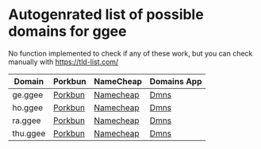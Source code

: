 # Autogenrated list of possible domains for ggee

No function implemented to check if any of these work, but you can check manually with https://tld-list.com/

| Domain | Porkbun | NameCheap | Domains App |
|---|---|---|---|
| ge.ggee | [Porkbun](https://porkbun.com/checkout/search?prb=e814663da1&tlds=&idnLanguage=&search=search&q=ge.ggee) | [Namecheap](https://www.namecheap.com/domains/registration/results/?domain=ge.ggee) | [Dmns](https://dmns.app/domains?q=ge.ggee) |
| ho.ggee | [Porkbun](https://porkbun.com/checkout/search?prb=e814663da1&tlds=&idnLanguage=&search=search&q=ho.ggee) | [Namecheap](https://www.namecheap.com/domains/registration/results/?domain=ho.ggee) | [Dmns](https://dmns.app/domains?q=ho.ggee) |
| ra.ggee | [Porkbun](https://porkbun.com/checkout/search?prb=e814663da1&tlds=&idnLanguage=&search=search&q=ra.ggee) | [Namecheap](https://www.namecheap.com/domains/registration/results/?domain=ra.ggee) | [Dmns](https://dmns.app/domains?q=ra.ggee) |
| thu.ggee | [Porkbun](https://porkbun.com/checkout/search?prb=e814663da1&tlds=&idnLanguage=&search=search&q=thu.ggee) | [Namecheap](https://www.namecheap.com/domains/registration/results/?domain=thu.ggee) | [Dmns](https://dmns.app/domains?q=thu.ggee) |
